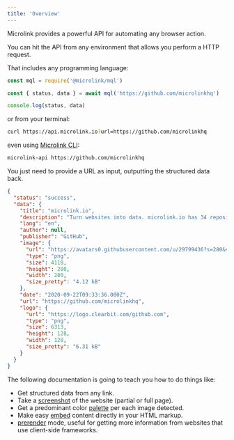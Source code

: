 ```yaml
---
title: 'Overview'
---
```


Microlink provides a powerful API for automating any browser action.

You can hit the API from any environment that allows you perform a HTTP request.

That includes any programming language:

```js
const mql = require('@microlink/mql')

const { status, data } = await mql('https://github.com/microlinkhq')

console.log(status, data)
```

or from your terminal:

```bash
curl https://api.microlink.io?url=https://github.com/microlinkhq
```

even using [Microlink CLI](/docs/api/getting-started/cli):

```bash
microlink-api https://github.com/microlinkhq
```

You just need to provide a URL as input, outputting the structured data back.

```json
{
  "status": "success",
  "data": {
    "title": "microlink.io",
    "description": "Turn websites into data. microlink.io has 34 repositories available. Follow their code on GitHub.",
    "lang": "en",
    "author": null,
    "publisher": "GitHub",
    "image": {
      "url": "https://avatars0.githubusercontent.com/u/29799436?s=280&v=4",
      "type": "png",
      "size": 4118,
      "height": 280,
      "width": 280,
      "size_pretty": "4.12 kB"
    },
    "date": "2020-09-22T09:33:36.000Z",
    "url": "https://github.com/microlinkhq",
    "logo": {
      "url": "https://logo.clearbit.com/github.com",
      "type": "png",
      "size": 6313,
      "height": 128,
      "width": 128,
      "size_pretty": "6.31 kB"
    }
  }
}
```

The following documentation is going to teach you how to do things like:

- Get structured data from any link.
- Take a [screenshot](/docs/api/parameters/screenshot) of the website (partial or full page).
- Get a predominant color [palette](/docs/api/parameters/palette) per each image detected.
- Make easy [embed](/docs/api/parameters/embed) content directly in your HTML markup.
- [prerender](/docs/api/parameters/prerender) mode, useful for getting more information from websites that use client-side frameworks.
